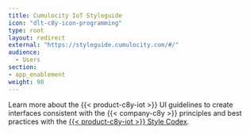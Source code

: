 ```yaml
---
title: Cumulocity IoT Styleguide
icon: "dlt-c8y-icon-programming"
type: root
layout: redirect
external: "https://styleguide.cumulocity.com/#/"
audience:
  - Users
section:
- app_enablement
weight: 90
---
```


Learn more about the {{< product-c8y-iot >}} UI guidelines to create interfaces consistent with the {{< company-c8y >}} principles and best practices with the [{{< product-c8y-iot >}} Style Codex](styleguide.cumulocity.com/apps/codex/).
